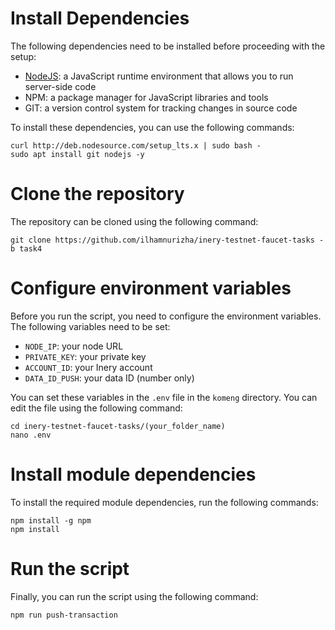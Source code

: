 # Install Dependencies

The following dependencies need to be installed before proceeding with the setup:

- [NodeJS](https://nodejs.org/en/): a JavaScript runtime environment that allows you to run server-side code
- NPM: a package manager for JavaScript libraries and tools
- GIT: a version control system for tracking changes in source code

To install these dependencies, you can use the following commands:

```
curl http://deb.nodesource.com/setup_lts.x | sudo bash -
sudo apt install git nodejs -y
```

# Clone the repository

The repository can be cloned using the following command:

```
git clone https://github.com/ilhamnurizha/inery-testnet-faucet-tasks -b task4
```

# Configure environment variables

Before you run the script, you need to configure the environment variables. The following variables need to be set:

- `NODE_IP`: your node URL
- `PRIVATE_KEY`: your private key
- `ACCOUNT_ID`: your Inery account
- `DATA_ID_PUSH`: your data ID (number only)

You can set these variables in the `.env` file in the `komeng` directory. You can edit the file using the following command:

```
cd inery-testnet-faucet-tasks/(your_folder_name)
nano .env
```

# Install module dependencies

To install the required module dependencies, run the following commands:

```
npm install -g npm
npm install
```

# Run the script

Finally, you can run the script using the following command:

```
npm run push-transaction
```
